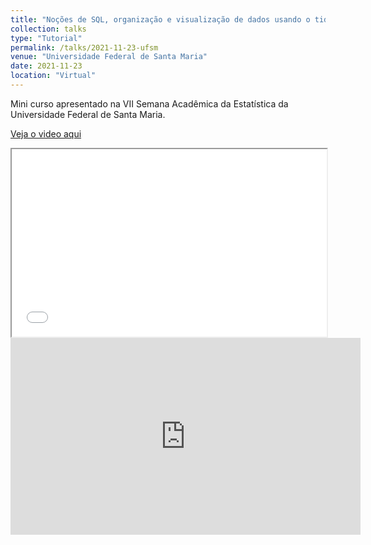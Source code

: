 ```yaml
---
title: "Noções de SQL, organização e visualização de dados usando o tidyverse"
collection: talks
type: "Tutorial"
permalink: /talks/2021-11-23-ufsm
venue: "Universidade Federal de Santa Maria"
date: 2021-11-23
location: "Virtual"
---
```


Mini curso apresentado na VII Semana Acadêmica da Estatística da Universidade Federal de Santa Maria.

[Veja o video aqui](https://www.youtube.com/watch?v=vdV1xHiwirI)

<iframe src="/files/files_rmd/ufsm_dplyr-ggplot.html" style="width:100%; height:300px;"></iframe>

<iframe width="560" height="315" src="https://www.youtube.com/embed/vdV1xHiwirI?si=f-Io0Aky4vqnHPgn&amp;start=5686" title="YouTube video player" frameborder="0" allow="accelerometer; autoplay; clipboard-write; encrypted-media; gyroscope; picture-in-picture; web-share" allowfullscreen></iframe>

